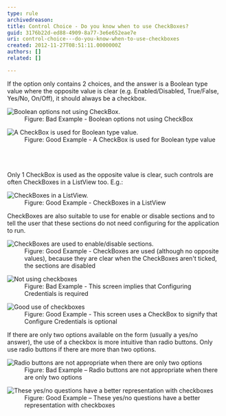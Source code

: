 ```yaml
---
type: rule
archivedreason: 
title: Control Choice - Do you know when to use CheckBoxes?
guid: 3176b22d-ed88-4909-8a77-3e6e652eae7e
uri: control-choice---do-you-know-when-to-use-checkboxes
created: 2012-11-27T08:51:11.0000000Z
authors: []
related: []

---
```



<div>If the option only contains 2 choices, and the answer is a Boolean type value where the opposite value is clear (e.g. Enabled/Disabled, True/False, Yes/No, On/Off), it should always be a checkbox.</div>
<dl class="badImage"><dt><img alt="Boolean options not using CheckBox." src="http&#58;//www.ssw.com.au/ssw/Standards/Rules/Images/NotUsingCheckBox.gif" /></dt>
<dd>Figure&#58; Bad Example - Boolean options not using CheckBox</dd></dl>
<dl class="goodImage"><dt><img alt="A CheckBox is used for Boolean type value." src="http&#58;//www.ssw.com.au/ssw/Standards/Rules/Images/UsingCheckBox.gif" /></dt>
<dd>Figure&#58; Good Example - A CheckBox is used for Boolean type value</dd></dl>
<br><excerpt class='endintro'></excerpt><br>
​<div>Only 1 CheckBox is used as the opposite value is clear, such controls are often CheckBoxes in a ListView too. E.g.&#58;</div>
<dl class="goodImage"><dt><img alt="CheckBoxes in a ListView." src="http&#58;//www.ssw.com.au/ssw/Standards/Rules/Images/CheckBoxesInListView.gif" /></dt>
<dd>Figure&#58; Good Example - CheckBoxes in a ListView</dd></dl>
<div>CheckBoxes are also suitable to use for enable or disable sections and to tell the user that these sections do not need configuring for the application to run.</div>
<dl class="goodImage"><dt><img alt="CheckBoxes are used to enable/disable sections." src="http&#58;//www.ssw.com.au/ssw/Standards/Rules/Images/CheckBoxSection.gif" /></dt>
<dd>Figure&#58; Good Example - CheckBoxes are used (although no opposite values), because they are clear when the CheckBoxes aren't ticked, the sections are disabled</dd></dl>
<dl class="badImage"><dt><img alt="Not using checkboxes" src="http&#58;//www.ssw.com.au/ssw/Standards/Rules/Images/UseCheckBoxBad.gif" /></dt>
<dd>Figure&#58; Bad Example - This screen implies that Configuring Credentials is required</dd></dl>
<dl class="goodImage"><dt><img alt="Good use of checkboxes" src="http&#58;//www.ssw.com.au/ssw/Standards/Rules/Images/UseCheckBoxGood.gif" /></dt>
<dd>Figure&#58; Good Example - This screen uses a CheckBox to signify that Configure Credentials is optional</dd></dl>
<div>If there are only two options available on the form (usually a yes/no answer), the use of a checkbox is more intuitive than radio buttons. Only use radio buttons if there are more than two options.</div>
<dl class="badImage"><dt><img alt="Radio buttons are not appropriate when there are only two options" src="http&#58;//www.ssw.com.au/ssw/Standards/Rules/Images/radio-for-two-options.jpg" /></dt>
<dd>Figure&#58; Bad Example – Radio buttons are not appropriate when there are only two options</dd></dl>
<dl class="goodImage"><dt><img alt="These yes/no questions have a better representation with checkboxes" src="http&#58;//www.ssw.com.au/ssw/Standards/Rules/Images/checkbox-for-two-options.jpg" /></dt>
<dd>Figure&#58; Good Example – These yes/no questions have a better representation with checkboxes</dd></dl>



